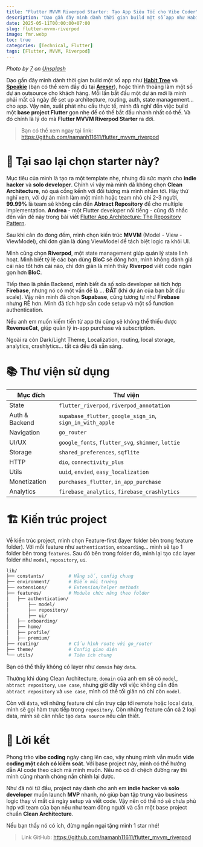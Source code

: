```yaml
---
title: "Flutter MVVM Riverpod Starter: Tạo App Siêu Tốc cho Vibe Coder"
description: "Dạo gần đây mình dành thời gian build một số app như Habit Tree và Speakie, hoặc thỉnh thoảng làm một số dự án outsource cho khách hàng. Mỗi lần bắt đầu một dự án mới là mình phải mất cả ngày để set up architecture, routing, auth, state management... cho app. Vậy nên, xuất phát nhu cầu thực tế, mình đã nghĩ đến việc build một base project Flutter gọn nhẹ để có thể bắt đầu nhanh nhất có thể."
date: 2025-05-11T00:00:00+07:00
slug: flutter-mvvm-riverpod
image: fmr.webp
toc: true
categories: [Technical, Flutter]
tags: [Flutter, MVVM, Riverpod]
---
```


*Photo by [7](https://unsplash.com/@4000km?utm_content=creditCopyText&utm_medium=referral&utm_source=unsplash) on [Unsplash](https://unsplash.com/photos/a-silver-and-red-train-traveling-down-train-tracks-u6QssbF_9JM?utm_content=creditCopyText&utm_medium=referral&utm_source=unsplash)*

Dạo gần đây mình dành thời gian build một số app như [**Habit Tree**](https://habittree.xyz) và [**Speakie**](https://speakie.xyz) (bạn có thể xem đầy đủ tại [**Areser**](https://areser.net)), hoặc thỉnh thoảng làm một số dự án outsource cho khách hàng. Mỗi lần bắt đầu một dự án mới là mình phải mất cả ngày để set up architecture, routing, auth, state management... cho app. Vậy nên, xuất phát nhu cầu thực tế, mình đã nghĩ đến việc build một **base project Flutter** gọn nhẹ để có thể bắt đầu nhanh nhất có thể. Và đó chính là lý do mà **Flutter MVVM Riverpod Starter** ra đời.

> Bạn có thể xem ngay tại link: https://github.com/namanh11611/flutter_mvvm_riverpod

# 🚀 Tại sao lại chọn starter này?

Mục tiêu của mình là tạo ra một template nhẹ, nhưng đủ sức mạnh cho **indie hacker** và **solo developer**. Chính vì vậy mà mình đã không chọn **Clean Architecture**, nó quá cồng kềnh với đối tượng mà mình nhắm tới. Hãy thử nghĩ xem, với dự án mình làm một mình hoặc team nhỏ chỉ 2-3 người, **99.99%** là team sẽ không cần đến **Abtract Repository** để cho multiple implementation. **Andrea** - một Flutter developer nổi tiếng - cũng đã nhắc đến vấn đề này trong bài viết [Flutter App Architecture: The Repository Pattern](https://codewithandrea.com/articles/flutter-repository-pattern/#repositories-may-not-need-an-abstract-class).

Sau khi cân đo đong đếm, mình chọn kiến trúc **MVVM** (Model - View - ViewModel), chỉ đơn giản là dùng ViewModel để tách biệt logic ra khỏi UI.

Mình cũng chọn **Riverpod**, một state management giúp quản lý state linh hoạt. Mình biết tỷ lệ các bạn dùng **BloC** sẽ đông hơn, mình không đánh giá cái nào tốt hơn cái nào, chỉ đơn giản là mình thấy **Riverpod** viết code ngắn gọn hơn **BloC**.

Tiếp theo là phần Backend, mình biết đa số solo developer sẽ tích hợp **Firebase**, nhưng nó có một vấn đề là ... **ĐẮT** (khi dự án của bạn bắt đầu scale). Vậy nên mình đã chọn **Supabase**, cũng tương tự như **Firebase** nhưng RẺ hơn. Mình đã tích hợp sẵn code setup và một số function authentication.

Nếu anh em muốn kiếm tiền từ app thì cũng sẽ không thể thiếu được **RevenueCat**, giúp quản lý in-app purchase và subscription.

Ngoài ra còn Dark/Light Theme, Localization, routing, local storage, analytics, crashlytics... tất cả đều đã sẵn sàng.

# 📚 Thư viện sử dụng

| Mục đích       | Thư viện                                                   |
|----------------|------------------------------------------------------------|
| State          | `flutter_riverpod`, `riverpod_annotation`                  |
| Auth & Backend | `supabase_flutter`, `google_sign_in`, `sign_in_with_apple` |
| Navigation     | `go_router`                                                |
| UI/UX          | `google_fonts`, `flutter_svg`, `shimmer`, `lottie`         |
| Storage        | `shared_preferences`, `sqflite`                            |
| HTTP           | `dio`, `connectivity_plus`                                 |
| Utils          | `uuid`, `envied`, `easy_localization`                      |
| Monetization   | `purchases_flutter`, `in_app_purchase`                     |
| Analytics      | `firebase_analytics`, `firebase_crashlytics`               |

# 🏗 Kiến trúc project

Về kiến trúc project, mình chọn Feature-first (layer folder bên trong feature folder). Với mỗi feature như `authentication`, `onboarding`... mình sẽ tạo 1 folder bên trong `features`. Sau đó bên trong folder đó, mình lại tạo các layer folder như `model`, `repository`, `ui`.

```bash
lib/
├── constants/         # Hằng số, config chung
├── environment/       # Biến môi trường
├── extensions/        # Extension/helper methods
├── features/          # Module chức năng theo folder
│   ├── authentication/
│       ├── model/
│       ├── repository/
│       ├── ui/
│   ├── onboarding/
│   ├── home/
│   ├── profile/
│   ├── premium/
├── routing/           # Cấu hình route với go_router
├── theme/             # Config giao diện
└── utils/             # Tiện ích chung
```

Bạn có thể thấy không có layer như `domain` hay `data`.

Thường khi dùng Clean Architecture, `domain` của anh em sẽ có `model`, `abtract repository`, `use case`, nhưng giờ đây với việc không cần đến `abtract repository` và `use case`, mình có thể tối giản nó chỉ còn `model`.

Còn với `data`, với những feature chỉ cần truy cập tới remote hoặc local data, mình sẽ gọi hàm trực tiếp trong `repository`. Còn những feature cần cả 2 loại data, mình sẽ cân nhắc tạo `data source` nếu cần thiết.

# 🎉 Lời kết

Phong trào **vibe coding** ngày càng lên cao, vậy nhưng mình vẫn muốn **vide coding một cách có kiểm soát**. Với base project này, mình có thể hướng dẫn AI code theo cách mà mình muốn. Nếu nó có đi chệch đường ray thì mình cũng nhanh chóng nắn chỉnh lại được.

Như đã nói từ đầu, project này dành cho anh em **indie hacker** và **solo developer** muốn launch **MVP** nhanh, nó giúp bạn tập trung vào business logic thay vì mất cả ngày setup và viết code. Vậy nên có thể nó sẽ chưa phù hợp với team của bạn nếu như team đông người và cần một base project chuẩn **Clean Architecture**.

Nếu bạn thấy nó có ích, đừng ngần ngại tặng mình 1 star nhé!

> Link GitHub: https://github.com/namanh11611/flutter_mvvm_riverpod
